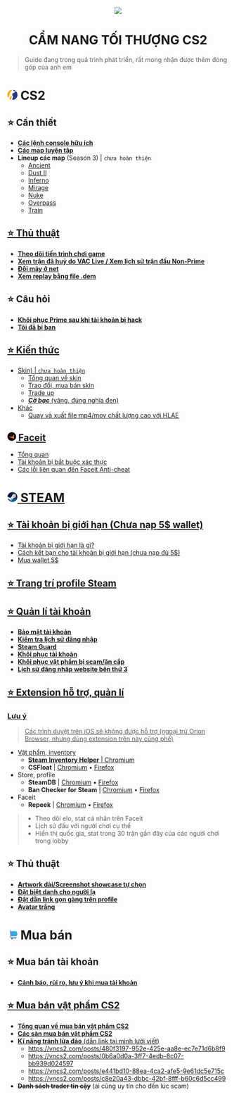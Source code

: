 <p align="center"><img width="200px" height="auto" src="https://raw.githubusercontent.com/tori2105/iOS-App-Scripts/refs/heads/main/resources/bongo.png"></p>
<h1 align="center">CẨM NANG TỐI THƯỢNG CS2</h1>

> Guide đang trong quá trình phát triển, rất mong nhận được thêm đóng góp của anh em
# <img width="23px" style="border-radius: 50%" src="https://raw.githubusercontent.com/tori2105/CS2-Ultimate-Guide/refs/heads/main/IMG/Counter-Strike_2_29.webp"> CS2
## ⭐ Cần thiết
- <a href="https://github.com/tori2105/CS2-Ultimate-Guide/blob/main/CS/Console.md">**Các lệnh console hữu ích**</a>
- <a href="https://github.com/tori2105/CS2-Ultimate-Guide/blob/main/CS/TrainingMap.md">**Các map luyện tập**</a>
- **Lineup các map** (Season 3) | `chưa hoàn thiện`
  - <a href="https://github.com/tori2105/CS2-Ultimate-Guide/blob/main/CS/SMOKE/Ancient.md">Ancient
  - <a href="https://github.com/tori2105/CS2-Ultimate-Guide/blob/main/CS/SMOKE/Dust.md">Dust II
  - <a href="https://github.com/tori2105/CS2-Ultimate-Guide/blob/main/CS/SMOKE/Inferno.md">Inferno
  - <a href="https://github.com/tori2105/CS2-Ultimate-Guide/blob/main/CS/SMOKE/Mirage.md">Mirage
  - <a href="https://github.com/tori2105/CS2-Ultimate-Guide/blob/main/CS/SMOKE/Nuke.md">Nuke
  - <a href="https://github.com/tori2105/CS2-Ultimate-Guide/blob/main/CS/SMOKE/Overpass.md">Overpass
  - <a href="https://github.com/tori2105/CS2-Ultimate-Guide/blob/main/CS/SMOKE/Train.md">Train
## ⭐ Thủ thuật
- <a href="https://github.com/tori2105/CS2-Ultimate-Guide/blob/main/CS/Stat.md">**Theo dõi tiến trình chơi game**
- <a href="https://github.com/tori2105/CS2-Ultimate-Guide/blob/main/CS/VACLiveMatch.md">**Xem trận đã huỷ do VAC Live / Xem lịch sử trận đấu Non-Prime**</a>
- <a href="https://github.com/tori2105/CS2-Ultimate-Guide/blob/main/CS/DoiMay.md">**Đổi máy ở net**</a>
- <a href="https://github.com/tori2105/CS2-Ultimate-Guide/blob/main/CS/CustomDEM.md">**Xem replay bằng file .dem**</a>
## ⭐ Câu hỏi
- <a href="https://github.com/tori2105/CS2-Ultimate-Guide/blob/main/CS/Prime.md">**Khôi phục Prime sau khi tài khoản bị hack**
- <a href="https://github.com/tori2105/CS2-Ultimate-Guide/blob/main/CS/Banned.md">**Tôi đã bị ban**
## ⭐ Kiến thức
- Skin) | `chưa hoàn thiện`
   - Tổng quan về skin
   - Trao đổi, mua bán skin
   - Trade up
   - ***Cờ bạc*** (vâng, đúng nghĩa đen)
- Khác
   - <a href="https://github.com/tori2105/CS2-Ultimate-Guide/blob/main/CS/HLAE.md">Quay và xuất file mp4/mov chất lượng cao với HLAE
## <img width="20px" style="border-radius: 50%" src="https://raw.githubusercontent.com/tori2105/CS2-Ultimate-Guide/refs/heads/main/IMG/faceit.png"> Faceit
- <a href="https://github.com/tori2105/CS2-Ultimate-Guide/blob/main/CS/FaceitSum.md">Tổng quan
- <a href="https://github.com/tori2105/CS2-Ultimate-Guide/blob/main/CS/FaceitVerify.md">Tài khoản bị bắt buộc xác thực
- Các lỗi liên quan đến Faceit Anti-cheat
# <img width="23px" style="border-radius: 50%" src="https://raw.githubusercontent.com/tori2105/CS2-Ultimate-Guide/refs/heads/main/IMG/Steam_icon_logo.svg.png"> STEAM
## ⭐ Tài khoản bị giới hạn (Chưa nạp 5$ wallet)
- <a href="https://help.steampowered.com/vi/faqs/view/71D3-35C2-AD96-AA3A">Tài khoản bị giới hạn là gì?
- <a href="https://github.com/tori2105/CS2-Ultimate-Guide/blob/main/CS/FriendsLimited.md">Cách kết bạn cho tài khoản bị giới hạn (chưa nạp đủ 5$)
- <a href="https://github.com/tori2105/CS2-Ultimate-Guide/blob/main/STEAM/Wallet5.md">Mua wallet 5$
## ⭐ <a href="https://github.com/tori2105/CS2-Ultimate-Guide/blob/main/STEAM/Profile.md">Trang trí profile Steam
## ⭐ Quản lí tài khoản
- <a href="https://github.com/tori2105/CS2-Ultimate-Guide/blob/main/STEAM/AccountSecure.md">**Bảo mật tài khoản**
- <a href="https://help.steampowered.com/en/accountdata/SteamLoginHistory">**Kiểm tra lịch sử đăng nhập**
- <a href="https://help.steampowered.com/vi/faqs/view/6891-E071-C9D9-0134">**Steam Guard**
- <a href="https://github.com/tori2105/CS2-Ultimate-Guide/tree/main/STEAM/Recovery.md">**Khôi phục tài khoản**
- <a href="https://github.com/tori2105/CS2-Ultimate-Guide/tree/main/STEAM/ReverseTrade.md">**Khôi phục vật phẩm bị scam/ăn cắp**
- <a href="https://help.steampowered.com/en/accountdata/ThirdPartyLogins">**Lịch sử đăng nhập website bên thứ 3**
## ⭐ Extension hỗ trợ, quản lí
### Lưu ý
> Các trình duyệt trên iOS sẽ không được hỗ trợ (ngoại trừ Orion Browser, nhưng dùng extension trên này cũng phế)
- Vật phẩm, inventory
    -    **Steam Inventory Helper** | <a href="https://chromewebstore.google.com/detail/steam-inventory-helper/cmeakgjggjdlcpncigglobpjbkabhmjl">Chromium</a>
    -  **CSFloat** | <a href="https://chromewebstore.google.com/detail/csfloat-market-checker/jjicbefpemnphinccgikpdaagjebbnhg">Chromium</a> • <a href="https://addons.mozilla.org/en-US/firefox/addon/csgofloat/">Firefox</a>
- Store, profile
    -  **SteamDB** | <a href="https://chromewebstore.google.com/detail/steamdb/kdbmhfkmnlmbkgbabkdealhhbfhlmmon">Chromium</a> • <a href="https://addons.mozilla.org/en-US/firefox/addon/steam-database/">Firefox</a>
    -    **Ban Checker for Steam** | <a href="https://chromewebstore.google.com/detail/ban-checker-for-steam/canbadmphamemnmdfngmcabnjmjgaiki">Chromium</a> • <a href="https://addons.mozilla.org/en-US/firefox/addon/ban-checker/">Firefox</a>
-  Faceit
    -  **Repeek** | <a href="https://chrome.google.com/webstore/detail/repeek/mokknliiomknodkdmpcellamkopbdmao">Chromium</a> • <a href="https://addons.mozilla.org/en-US/firefox/addon/repeek/">Firefox</a>
> - Theo dõi elo, stat cá nhân trên Faceit
> - Lịch sử đấu với người chơi cụ thể
> - Hiển thị quốc gia, stat trong 30 trận gần đây của các người chơi trong lobby

## ⭐ Thủ thuật
- <a href="https://github.com/tori2105/CS2-Ultimate-Guide/blob/main/STEAM/Artwork.md">**Artwork dài/Screenshot showcase tự chọn**</a>
- <a href="https://github.com/tori2105/CS2-Ultimate-Guide/blob/main/STEAM/Alias.md">**Đặt biệt danh cho người lạ**</a>
- <a href="https://github.com/tori2105/CS2-Ultimate-Guide/blob/main/STEAM/Shortlink.md">**Đặt dẫn link gọn gàng trên profile**</a>
- <a href="https://github.com/tori2105/CS2-Ultimate-Guide/blob/main/STEAM/InviAvatar.md">**Avatar trắng**</a>

# <img width="23px" filter="invert:100%" style="border-radius: 50%" src="https://raw.githubusercontent.com/tori2105/CS2-Ultimate-Guide/refs/heads/main/IMG/shopping-cart.png"> Mua bán
## ⭐ Mua bán tài khoản
- <a href="https://github.com/tori2105/CS2-Ultimate-Guide/blob/main/STEAM/AccountTrans.md">**Cảnh báo, rủi ro, lưu ý khi mua tài khoản**
## ⭐ Mua bán vật phẩm CS2
- <a href="https://github.com/tori2105/CS2-Ultimate-Guide/blob/main/STEAM/SkinTradeSum.md">**Tổng quan về mua bán vật phẩm CS2**
- <a href="https://github.com/tori2105/CS2-Ultimate-Guide/blob/main/STEAM/SkinTradePlatform.md">**Các sàn mua bán vật phẩm CS2**
- **Kĩ năng tránh lừa đảo** (dẫn link tại mình lười viết)
  -  https://vncs2.com/posts/480f3197-952e-425e-aa8e-ec7e71d6b8f9
  -  https://vncs2.com/posts/0b6a0d0a-3ff7-4edb-8c07-bb939d024597
  -  https://vncs2.com/posts/e441bd10-88ea-4ca2-afe5-9e61dc5e715c
  -  https://vncs2.com/posts/c8e20a43-dbbc-42bf-8fff-b60c6d5cc499
-  ~~**Danh sách trader tin cậy**~~ (ai cũng uy tín cho đến lúc scam) 
